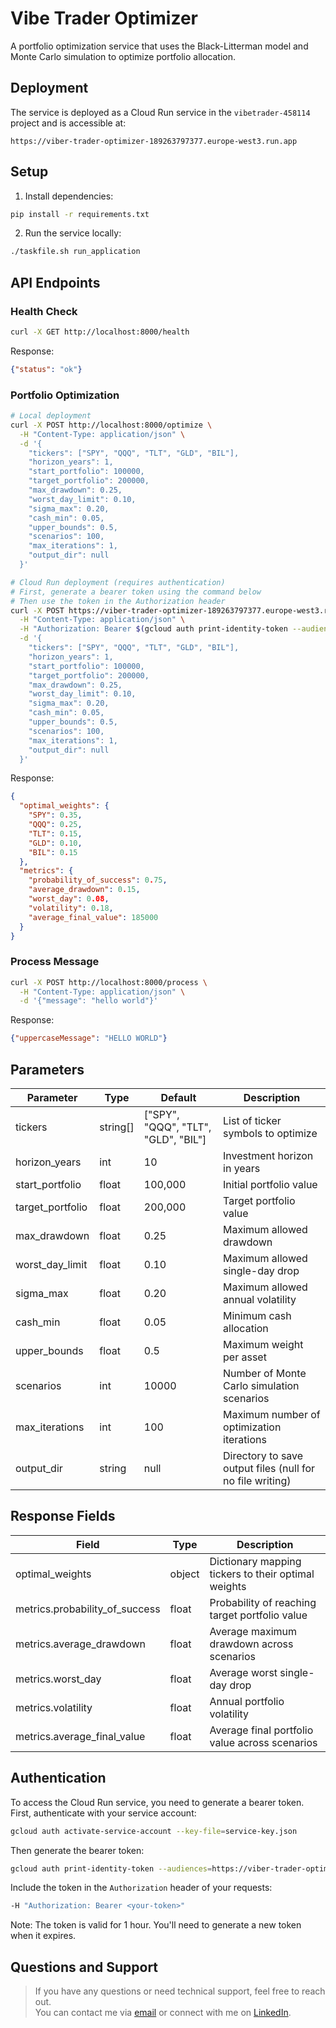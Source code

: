 # Vibe Trader Optimizer

A portfolio optimization service that uses the Black-Litterman model and Monte Carlo simulation to optimize portfolio allocation.

## Deployment

The service is deployed as a Cloud Run service in the `vibetrader-458114` project and is accessible at:
```
https://viber-trader-optimizer-189263797377.europe-west3.run.app
```

## Setup

1. Install dependencies:
```bash
pip install -r requirements.txt
```

2. Run the service locally:
```bash
./taskfile.sh run_application
```

## API Endpoints

### Health Check
```bash
curl -X GET http://localhost:8000/health
```
Response:
```json
{"status": "ok"}
```

### Portfolio Optimization
```bash
# Local deployment
curl -X POST http://localhost:8000/optimize \
  -H "Content-Type: application/json" \
  -d '{
    "tickers": ["SPY", "QQQ", "TLT", "GLD", "BIL"],
    "horizon_years": 1,
    "start_portfolio": 100000,
    "target_portfolio": 200000,
    "max_drawdown": 0.25,
    "worst_day_limit": 0.10,
    "sigma_max": 0.20,
    "cash_min": 0.05,
    "upper_bounds": 0.5,
    "scenarios": 100,
    "max_iterations": 1,
    "output_dir": null
  }'

# Cloud Run deployment (requires authentication)
# First, generate a bearer token using the command below
# Then use the token in the Authorization header
curl -X POST https://viber-trader-optimizer-189263797377.europe-west3.run.app/optimize \
  -H "Content-Type: application/json" \
  -H "Authorization: Bearer $(gcloud auth print-identity-token --audiences=https://viber-trader-optimizer-189263797377.europe-west3.run.app)" \
  -d '{
    "tickers": ["SPY", "QQQ", "TLT", "GLD", "BIL"],
    "horizon_years": 1,
    "start_portfolio": 100000,
    "target_portfolio": 200000,
    "max_drawdown": 0.25,
    "worst_day_limit": 0.10,
    "sigma_max": 0.20,
    "cash_min": 0.05,
    "upper_bounds": 0.5,
    "scenarios": 100,
    "max_iterations": 1,
    "output_dir": null
  }'
```

Response:
```json
{
  "optimal_weights": {
    "SPY": 0.35,
    "QQQ": 0.25,
    "TLT": 0.15,
    "GLD": 0.10,
    "BIL": 0.15
  },
  "metrics": {
    "probability_of_success": 0.75,
    "average_drawdown": 0.15,
    "worst_day": 0.08,
    "volatility": 0.18,
    "average_final_value": 185000
  }
}
```

### Process Message
```bash
curl -X POST http://localhost:8000/process \
  -H "Content-Type: application/json" \
  -d '{"message": "hello world"}'
```
Response:
```json
{"uppercaseMessage": "HELLO WORLD"}
```

## Parameters

| Parameter | Type | Default | Description |
|-----------|------|---------|-------------|
| tickers | string[] | ["SPY", "QQQ", "TLT", "GLD", "BIL"] | List of ticker symbols to optimize |
| horizon_years | int | 10 | Investment horizon in years |
| start_portfolio | float | 100,000 | Initial portfolio value |
| target_portfolio | float | 200,000 | Target portfolio value |
| max_drawdown | float | 0.25 | Maximum allowed drawdown |
| worst_day_limit | float | 0.10 | Maximum allowed single-day drop |
| sigma_max | float | 0.20 | Maximum allowed annual volatility |
| cash_min | float | 0.05 | Minimum cash allocation |
| upper_bounds | float | 0.5 | Maximum weight per asset |
| scenarios | int | 10000 | Number of Monte Carlo simulation scenarios |
| max_iterations | int | 100 | Maximum number of optimization iterations |
| output_dir | string | null | Directory to save output files (null for no file writing) |

## Response Fields

| Field | Type | Description |
|-------|------|-------------|
| optimal_weights | object | Dictionary mapping tickers to their optimal weights |
| metrics.probability_of_success | float | Probability of reaching target portfolio value |
| metrics.average_drawdown | float | Average maximum drawdown across scenarios |
| metrics.worst_day | float | Average worst single-day drop |
| metrics.volatility | float | Annual portfolio volatility |
| metrics.average_final_value | float | Average final portfolio value across scenarios |

## Authentication

To access the Cloud Run service, you need to generate a bearer token. First, authenticate with your service account:

```bash
gcloud auth activate-service-account --key-file=service-key.json
```

Then generate the bearer token:

```bash
gcloud auth print-identity-token --audiences=https://viber-trader-optimizer-189263797377.europe-west3.run.app
```

Include the token in the `Authorization` header of your requests:
```bash
-H "Authorization: Bearer <your-token>"
```

Note: The token is valid for 1 hour. You'll need to generate a new token when it expires.

## Questions and Support

> If you have any questions or need technical support, feel free to reach out.  
> You can contact me via [email](mailto:juliushaas91@gmail.com) or connect with me on [LinkedIn](https://www.linkedin.com/in/jh91/).
